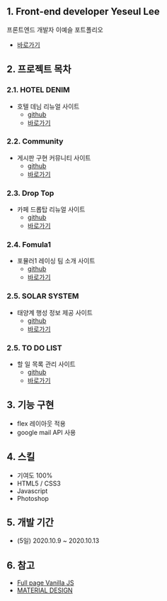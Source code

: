 ## 1. Front-end developer Yeseul Lee
프론트엔드 개발자 이예슬 포트폴리오
* [바로가기](https://pic22ti.github.io/index.html)

## 2. 프로젝트 목차
### 2.1. HOTEL DENIM 
  * 호텔 데님 리뉴얼 사이트
    - [github](https://github.com/pic22ti/pic22ti.github.io/tree/master/portfolio/denim)
    - [바로가기](https://pic22ti.github.io/portfolio/denim/index.html)
  
### 2.2. Community
  * 게시판 구현 커뮤니티 사이트
    - [github](https://github.com/pic22ti/pic22ti.github.io/tree/master/portfolio/php)
    - [바로가기](http://pic22ti.dothome.co.kr/mysite/php/index.php)
  
### 2.3. Drop Top
  * 카페 드롭탑 리뉴얼 사이트
    - [github](https://github.com/pic22ti/pic22ti.github.io/tree/master/portfolio/droptop)
    - [바로가기](https://pic22ti.github.io/portfolio/droptop/index.html)

### 2.4. Fomula1
  * 포뮬러1 레이싱 팀 소개 사이트
    - [github](https://github.com/pic22ti/pic22ti.github.io/tree/master/portfolio/fomula1)
    - [바로가기](https://pic22ti.github.io/portfolio/fomula1/index.html)

### 2.5. SOLAR SYSTEM
  * 태양계 행성 정보 제공 사이트
    - [github](https://github.com/pic22ti/pic22ti.github.io/tree/master/portfolio/solar_system)
    - [바로가기](https://pic22ti.github.io/portfolio/solar_system/index.html)

### 2.5. TO DO LIST
  * 할 일 목록 관리 사이트
    - [github](https://github.com/pic22ti/todolist)
    - [바로가기](https://pic22ti.github.io/todolist/)

## 3. 기능 구현
* flex 레이아웃 적용
* google mail API 사용

## 4. 스킬
* 기여도 100%
* HTML5 / CSS3
* Javascript
* Photoshop

## 5. 개발 기간
* (5일) 2020.10.9 ~ 2020.10.13

## 6. 참고
* [Full page Vanilla JS](https://codepen.io/nearee/pen/zYYENMa)
* [MATERIAL DESIGN](https://material.io/resources/icons/?style=baseline)
